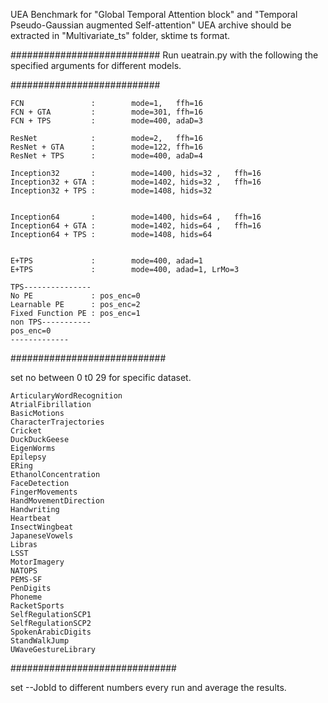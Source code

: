 UEA Benchmark for "Global Temporal Attention block" and "Temporal Pseudo-Gaussian augmented Self-attention"
UEA archive should be extracted in "Multivariate_ts" folder, sktime ts format.


###########################
Run ueatrain.py with the following the specified arguments for different models.

###########################

    FCN               :        mode=1,   ffh=16
    FCN + GTA         :        mode=301, ffh=16
    FCN + TPS         :        mode=400, adaD=3
    
    ResNet            :        mode=2,   ffh=16
    ResNet + GTA      :        mode=122, ffh=16
    ResNet + TPS      :        mode=400, adaD=4
    
    Inception32       :        mode=1400, hids=32 ,   ffh=16
    Inception32 + GTA :        mode=1402, hids=32 ,   ffh=16
    Inception32 + TPS :        mode=1408, hids=32
    
    
    Inception64       :        mode=1400, hids=64 ,   ffh=16
    Inception64 + GTA :        mode=1402, hids=64 ,   ffh=16
    Inception64 + TPS :        mode=1408, hids=64 
    
    
    E+TPS             :        mode=400, adad=1
    E+TPS             :        mode=400, adad=1, LrMo=3
    
    TPS---------------
    No PE             : pos_enc=0
    Learnable PE      : pos_enc=2
    Fixed Function PE : pos_enc=1
    non TPS-----------
    pos_enc=0
    -------------
############################

set no between 0 t0 29 for specific dataset.

    ArticularyWordRecognition
    AtrialFibrillation
    BasicMotions
    CharacterTrajectories
    Cricket
    DuckDuckGeese
    EigenWorms
    Epilepsy
    ERing
    EthanolConcentration
    FaceDetection
    FingerMovements
    HandMovementDirection
    Handwriting
    Heartbeat
    InsectWingbeat
    JapaneseVowels
    Libras
    LSST
    MotorImagery
    NATOPS
    PEMS-SF
    PenDigits
    Phoneme
    RacketSports
    SelfRegulationSCP1
    SelfRegulationSCP2
    SpokenArabicDigits
    StandWalkJump
    UWaveGestureLibrary

##############################

set --JobId to different numbers every run and average the results.

